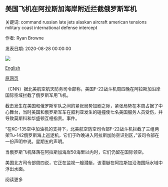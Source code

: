 ## 美国飞机在阿拉斯加海岸附近拦截俄罗斯军机

关键词: command russian late jets alaskan aircraft american tensions military coast international defense intercept

作者: Ryan Browne

发表日期: 2020-08-28 00:00:00

![](https://cdn.cnn.com/cnnnext/dam/assets/180217124747-us-air-force-f22-raptors-syria-020218-super-tease.jpg)

[English](US%20jets%20intercept%20Russian%20military%20aircraft%20off%20the%20Alaskan%20coast.md)

[原网页](https://edition.cnn.com/2020/08/28/politics/us-jets-intercept-russians-alaska/index.html)

（CNN）据北美航空航天防务司令部称，美国F-22战斗机周四晚在阿拉斯加沿岸国际空域拦截了俄罗斯军用飞机。

截击发生在美国和俄罗斯军队之间的紧张局势加剧之际，紧张局势在本周占据了中心舞台，当时美国和俄罗斯军车在叙利亚发生的碰撞使七名美国服务人员受伤，并导致莫斯科和华盛顿互相指责。事件。

“在KC-135空中加油机的支持下，北美航空防空司令部F-22战斗机拦截了三组两架Tu-142俄罗斯海上巡逻机，它们于昨晚进入阿拉斯加防空识别区，”该司令部在一份声明中说。星期五的声明。

当俄罗斯飞机降落在阿拉斯加海岸50海里以内时，它们仍留在国际领空。

美国北方司令部周四说，它正在监视一艘潜艇，该潜艇在阿拉斯加沿海国际水域中浮出水面。

阅读更多